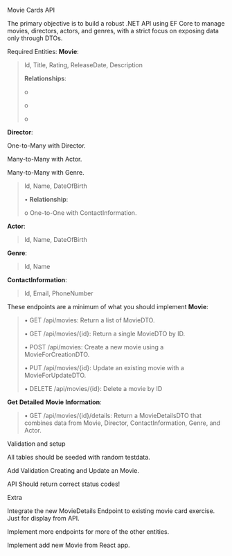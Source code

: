 Movie Cards API

The primary objective is to build a robust .NET API using EF Core to
manage movies, directors, actors, and genres, with a strict focus on
exposing data only through DTOs.

Required Entities: **Movie**:

> Id, Title, Rating, ReleaseDate, Description
>
> **Relationships**:
>
> o
>
> o
>
> o

**Director**:

One-to-Many with Director.

Many-to-Many with Actor.

Many-to-Many with Genre.

> Id, Name, DateOfBirth
>
> • **Relationship**:
>
> o One-to-One with ContactInformation.

**Actor**:

> Id, Name, DateOfBirth

**Genre**:

> Id, Name

**ContactInformation**:

> Id, Email, PhoneNumber

These endpoints are a minimum of what you should implement **Movie**:

> • GET /api/movies: Return a list of MovieDTO.
>
> • GET /api/movies/{id}: Return a single MovieDTO by ID.
>
> • POST /api/movies: Create a new movie using a MovieForCreationDTO.
>
> • PUT /api/movies/{id}: Update an existing movie with a
> MovieForUpdateDTO.
>
> • DELETE /api/movies/{id}: Delete a movie by ID

**Get** **Detailed** **Movie** **Information**:

> • GET /api/movies/{id}/details: Return a MovieDetailsDTO that combines
> data from Movie, Director, ContactInformation, Genre, and Actor.

Validation and setup

All tables should be seeded with random testdata.

Add Validation Creating and Update an Movie.

API Should return correct status codes!

Extra

Integrate the new MovieDetails Endpoint to existing movie card exercise.
Just for display from API.

Implement more endpoints for more of the other entities.

Implement add new Movie from React app.
